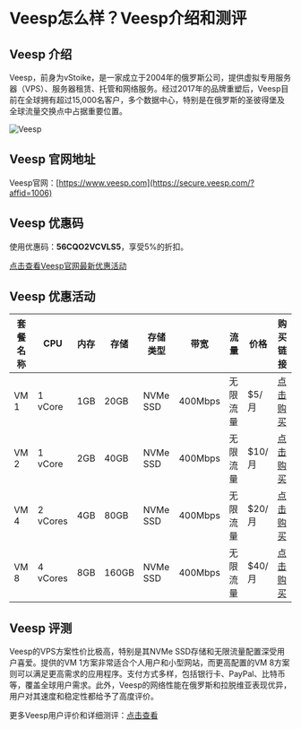 # Veesp怎么样？Veesp介绍和测评

## Veesp 介绍
Veesp，前身为vStoike，是一家成立于2004年的俄罗斯公司，提供虚拟专用服务器（VPS）、服务器租赁、托管和网络服务。经过2017年的品牌重塑后，Veesp目前在全球拥有超过15,000名客户，多个数据中心，特别是在俄罗斯的圣彼得堡及全球流量交换点中占据重要位置。

![Veesp](https://github.com/user-attachments/assets/df260a14-630b-4fc4-9ba2-5a57cdb35a97)

## Veesp 官网地址
Veesp官网：[https://www.veesp.com](https://secure.veesp.com/?affid=1006)

## Veesp 优惠码
使用优惠码：**56CQO2VCVLS5**，享受5%的折扣。

[点击查看Veesp官网最新优惠活动](https://secure.veesp.com/?affid=1006)

## Veesp 优惠活动

| 套餐名称   | CPU       | 内存  | 存储   | 存储类型  | 带宽      | 流量     | 价格       | 购买链接 |
|------------|-----------|-------|--------|-----------|-----------|----------|------------|----------|
| VM 1       | 1 vCore   | 1GB   | 20GB   | NVMe SSD  | 400Mbps   | 无限流量 | $5/月      | [点击购买](https://secure.veesp.com/?affid=1006) |
| VM 2       | 1 vCore   | 2GB   | 40GB   | NVMe SSD  | 400Mbps   | 无限流量 | $10/月     | [点击购买](https://secure.veesp.com/?affid=1006) |
| VM 4       | 2 vCores  | 4GB   | 80GB   | NVMe SSD  | 400Mbps   | 无限流量 | $20/月     | [点击购买](https://secure.veesp.com/?affid=1006) |
| VM 8       | 4 vCores  | 8GB   | 160GB  | NVMe SSD  | 400Mbps   | 无限流量 | $40/月     | [点击购买](https://secure.veesp.com/?affid=1006) |

## Veesp 评测
Veesp的VPS方案性价比极高，特别是其NVMe SSD存储和无限流量配置深受用户喜爱。提供的VM 1方案非常适合个人用户和小型网站，而更高配置的VM 8方案则可以满足更高需求的应用程序。支付方式多样，包括银行卡、PayPal、比特币等，覆盖全球用户需求。此外，Veesp的网络性能在俄罗斯和拉脱维亚表现优异，用户对其速度和稳定性都给予了高度评价。

更多Veesp用户评价和详细测评：[点击查看](https://secure.veesp.com/?affid=1006)
